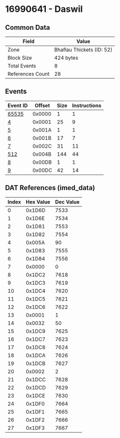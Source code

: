 # 16990641 - Daswil

## Common Data

| Field            | Value                     |
|------------------|---------------------------|
| Zone             | Bhaflau Thickets (ID: 52) |
| Block Size       | 424 bytes                 |
| Total Events     | 8                         |
| References Count | 28                        |

## Events

| Event ID            | Offset   |   Size |   Instructions |
|---------------------|----------|--------|----------------|
| [65535](./65535.md) | 0x0000   |      1 |              1 |
| [4](./4.md)         | 0x0001   |     25 |              9 |
| [5](./5.md)         | 0x001A   |      1 |              1 |
| [6](./6.md)         | 0x001B   |     17 |              7 |
| [7](./7.md)         | 0x002C   |     31 |             11 |
| [512](./512.md)     | 0x004B   |    144 |             44 |
| [8](./8.md)         | 0x00DB   |      1 |              1 |
| [9](./9.md)         | 0x00DC   |     42 |             14 |

## DAT References (imed_data)

|   Index | Hex Value   |   Dec Value |
|---------|-------------|-------------|
|       0 | 0x1D6D      |        7533 |
|       1 | 0x1D6E      |        7534 |
|       2 | 0x1D81      |        7553 |
|       3 | 0x1D82      |        7554 |
|       4 | 0x005A      |          90 |
|       5 | 0x1D83      |        7555 |
|       6 | 0x1D84      |        7556 |
|       7 | 0x0000      |           0 |
|       8 | 0x1DC2      |        7618 |
|       9 | 0x1DC3      |        7619 |
|      10 | 0x1DC4      |        7620 |
|      11 | 0x1DC5      |        7621 |
|      12 | 0x1DC6      |        7622 |
|      13 | 0x0001      |           1 |
|      14 | 0x0032      |          50 |
|      15 | 0x1DC9      |        7625 |
|      16 | 0x1DC7      |        7623 |
|      17 | 0x1DC8      |        7624 |
|      18 | 0x1DCA      |        7626 |
|      19 | 0x1DCB      |        7627 |
|      20 | 0x0002      |           2 |
|      21 | 0x1DCC      |        7628 |
|      22 | 0x1DCD      |        7629 |
|      23 | 0x1DCE      |        7630 |
|      24 | 0x1DF0      |        7664 |
|      25 | 0x1DF1      |        7665 |
|      26 | 0x1DF2      |        7666 |
|      27 | 0x1DF3      |        7667 |
